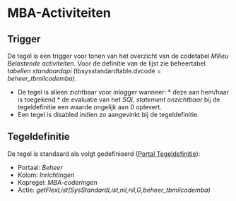 # MBA-Activiteiten

## Trigger

De tegel is een trigger voor tonen van het overzicht van de codetabel *Milieu Belastende activiteiten*. Voor de definitie van de lijst zie beheertabel *tabellen standaardapi* (tbsysstandardtable.dvcode = *beheer_tbmilcodemba)*.

  *  De tegel is alleen zichtbaar voor inlogger wanneer:
    * deze aan hem/haar is toegekend 
    * de evaluatie van het *SQL statement onzichtbaar* bij de tegeldefinitie een waarde ongelijk aan 0 oplevert. 
  * Een tegel is disabled indien zo aangevinkt bij de tegeldefinitie.

## Tegeldefinitie

De tegel is standaard als volgt gedefinieerd ([Portal Tegeldefinitie](/docs/instellen_inrichten/portaldefinitie/portal_tegel.md)):

  *  Portaal: *Beheer*
  *  Kolom: *Inrichtingen* 
  *  Kopregel: *MBA-coderingen*
  *  Actie: *getFlexList(SysStandardList,nil,nil,G,beheer_tbmilcodemba)*

